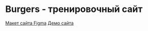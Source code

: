 # Burgers - тренировочный сайт

[Макет сайта Figma](https://www.figma.com/file/22hhGyUtmrmCX7Agyynzvw/Burgers-Menu-Responsive-(Copy)?node-id=0%3A99)
[Демо сайта](https://liralai.github.io/module01-burger/menu.html)